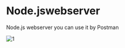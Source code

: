 # Node.jswebserver
Node.js webserver you can use it by Postman

![1](http://www.jonahnisenson.com/content/images/2018/10/postman-get1.png)
